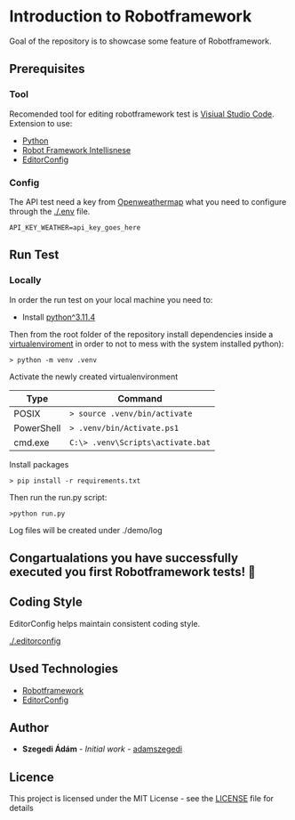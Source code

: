 # Introduction to Robotframework

Goal of the repository is to showcase some feature of Robotframework.

## Prerequisites

### Tool
Recomended tool for editing robotframework test is [Visiual Studio Code](https://code.visualstudio.com/).   
Extension to use:
- [Python](https://marketplace.visualstudio.com/items?itemName=ms-python.python)
- [Robot Framework Intellisnese](https://marketplace.visualstudio.com/items?itemName=TomiTurtiainen.rf-intellisense)
- [EditorConfig](https://marketplace.visualstudio.com/items?itemName=EditorConfig.EditorConfig)

### Config
The API test need a key from [Openweathermap](https://openweathermap.org/appid) what you need to configure through the [./.env](.env) file.

```
API_KEY_WEATHER=api_key_goes_here
```


## Run Test

### Locally
In order the run test on your local machine you need to:
- Install [python^3.11.4](https://www.python.org/downloads/)

Then from the root folder of the repository install dependencies inside a 
[virtualenviroment](https://docs.python.org/3/tutorial/venv.html) in order to not to mess with the system installed python):

```
> python -m venv .venv
```

Activate the newly created virtualenvironment

| Type   |      Command      |
| ---    |      ---          |
| POSIX       | `> source .venv/bin/activate` |
| PowerShell  | `> .venv/bin/Activate.ps1` |
| cmd.exe     | `C:\> .venv\Scripts\activate.bat` |


Install packages    
```
> pip install -r requirements.txt
```

Then run the run.py script:
```
>python run.py
```
Log files will be created under ./demo/log

## Congartualations you have successfully executed you first Robotframework tests! :clap:

## Coding Style

EditorConfig helps maintain consistent coding style.

[./.editorconfig](.editorconfig)

## Used Technologies

* [Robotframework](https://robotframework.org)
* [EditorConfig](https://editorconfig.org)

## Author

* **Szegedi Ádám** - *Initial work* - [adamszegedi](https://github.com/adamszegedi)

## Licence

This project is licensed under the MIT License - see the [LICENSE](LICENSE) file for details
